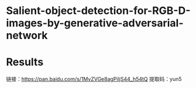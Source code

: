 # Salient-object-detection-for-RGB-D-images-by-generative-adversarial-network

# Results
链接：https://pan.baidu.com/s/1MvZVGe8agPiljS44_h54tQ 
提取码：yun5
